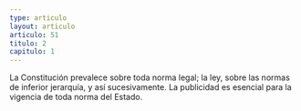 ```yaml
---
type: articulo
layout: articulo
articulo: 51
titulo: 2
capitulo: 1
---
```

La Constitución prevalece sobre toda norma legal; la ley, sobre las normas de inferior jerarquía, y así sucesivamente. La publicidad es esencial para la vigencia de toda norma del Estado.